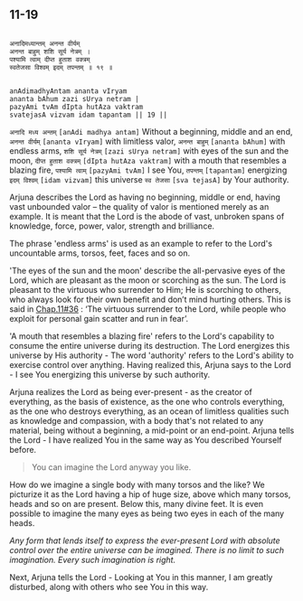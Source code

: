 ## 11-19


```shloka-sa

अनादिमध्यान्तम् अनन्त वीर्यम्
अनन्त बाहुम् शशि सूर्य नेत्रम् ।
पश्यामि त्वाम् दीप्त हुताश वक्त्रम्
स्वतेजसा विश्वम् इदम् तपन्तम् ॥ १९ ॥

```
```shloka-sa-hk

anAdimadhyAntam ananta vIryam
ananta bAhum zazi sUrya netram |
pazyAmi tvAm dIpta hutAza vaktram
svatejasA vizvam idam tapantam || 19 ||

```
`अनादि मध्य अन्तम्` `[anAdi madhya antam]` Without a beginning, middle and an end, `अनन्त वीर्यम्` `[ananta vIryam]` with limitless valor, `अनन्त बाहुम्` `[ananta bAhum]` with endless arms, `शशि सूर्य नेत्रम्` `[zazi sUrya netram]` with eyes of the sun and the moon, `दीप्त हुताश वक्त्रम्` `[dIpta hutAza vaktram]` with a mouth that resembles a blazing fire, `पश्यामि त्वाम्` `[pazyAmi tvAm]` I see You, `तपन्तम्` `[tapantam]` energizing `इदम् विश्वम्` `[idam vizvam]` this universe `स्व तेजसा` `[sva tejasA]` by Your authority.

Arjuna describes the Lord as having no beginning, middle or end, having vast unbounded valor – the quality of valor is mentioned merely as an example. It is meant that the Lord is the abode of vast, unbroken spans of knowledge, force, power, valor, strength and brilliance. 

The phrase 'endless arms' is used as an example to refer to the Lord's uncountable arms, torsos, feet, faces and so on. 

'The eyes of the sun and the moon' describe the all-pervasive eyes of the Lord, which are pleasant as the moon or scorching as the sun. The Lord is pleasant to the virtuous who surrender to Him; He is scorching to others, who always look for their own benefit and don’t mind hurting others. This is said in 
[Chap.11#36](_36)
: ‘The virtuous surrender to the Lord, while people who exploit for personal gain scatter and run in fear’. 

'A mouth that resembles a blazing fire' refers to the Lord's capability to consume the entire universe during its destruction. The Lord energizes this universe by His authority - The word 'authority' refers to the Lord's ability to exercise control over anything. Having realized this, Arjuna says to the Lord - I see You energizing this universe by such authority.

Arjuna realizes the Lord as being ever-present - as the creator of everything, as the basis of existence, as the one who controls everything, as the one who destroys everything, as an ocean of limitless qualities such as knowledge and compassion, with a body that's not related to any material, being without a beginning, a mid-point or an end-point. Arjuna tells the Lord - I have realized You in the same way as You described Yourself before.



<a name='applnote_162'></a>
> You can imagine the Lord anyway you like.



How do we imagine a single body with many torsos and the like? We picturize it as the Lord having a hip of huge size, above which many torsos, heads and so on are present. Below this, many divine feet. It is even possible to imagine the many eyes as being two eyes in each of the many heads.

_Any form that lends itself to express the ever-present Lord with absolute control over the entire universe can be imagined. There is no limit to such imagination. Every such imagination is right._

Next, Arjuna tells the Lord - Looking at You in this manner, I am greatly disturbed, along with others who see You in this way.


